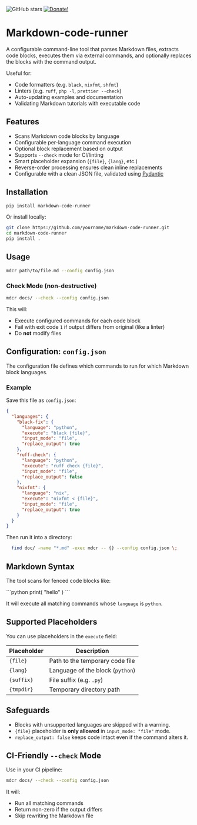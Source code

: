 ![GitHub stars][github stars]
[![Donate!][donate github]][5]

# Markdown-code-runner

A configurable command-line tool that parses Markdown files, extracts code blocks, executes them via external commands, and optionally replaces the blocks with the command output.

Useful for:

- Code formatters (e.g. `black`, `nixfmt`, `shfmt`)
- Linters (e.g. `ruff`, `php -l`, `prettier --check`)
- Auto-updating examples and documentation
- Validating Markdown tutorials with executable code

## Features

- Scans Markdown code blocks by language
- Configurable per-language command execution
- Optional block replacement based on output
- Supports `--check` mode for CI/linting
- Smart placeholder expansion (`{file}`, `{lang}`, etc.)
- Reverse-order processing ensures clean inline replacements
- Configurable with a clean JSON file, validated using [Pydantic](https://docs.pydantic.dev/)

## Installation

```bash
pip install markdown-code-runner
```

Or install locally:

```bash
git clone https://github.com/yourname/markdown-code-runner.git
cd markdown-code-runner
pip install .
```

## Usage

```bash
mdcr path/to/file.md --config config.json
```

### Check Mode (non-destructive)

```bash
mdcr docs/ --check --config config.json
```

This will:

- Execute configured commands for each code block
- Fail with exit code `1` if output differs from original (like a linter)
- Do **not** modify files

## Configuration: `config.json`

The configuration file defines which commands to run for which Markdown block languages.

### Example

Save this file as `config.json`:

```json
{
  "languages": {
    "black-fix": {
      "language": "python",
      "execute": "black {file}",
      "input_mode": "file",
      "replace_output": true
    },
    "ruff-check": {
      "language": "python",
      "execute": "ruff check {file}",
      "input_mode": "file",
      "replace_output": false
    },
    "nixfmt": {
      "language": "nix",
      "execute": "nixfmt < {file}",
      "input_mode": "file",
      "replace_output": true
    }
  }
}
```

Then run it into a directory:

```sh
  find doc/ -name "*.md" -exec mdcr -- {} --config config.json \;
```

## Markdown Syntax

The tool scans for fenced code blocks like:

\`\`\`python
print( "hello" )
\`\`\`

It will execute all matching commands whose `language` is `python`.

## Supported Placeholders

You can use placeholders in the `execute` field:

| Placeholder | Description                      |
| ----------- | -------------------------------- |
| `{file}`    | Path to the temporary code file  |
| `{lang}`    | Language of the block (`python`) |
| `{suffix}`  | File suffix (e.g. `.py`)         |
| `{tmpdir}`  | Temporary directory path         |

## Safeguards

- Blocks with unsupported languages are skipped with a warning.
- `{file}` placeholder is **only allowed** in `input_mode: "file"` mode.
- `replace_output: false` keeps code intact even if the command alters it.

## CI-Friendly `--check` Mode

Use in your CI pipeline:

```bash
mdcr docs/ --check --config config.json
```

It will:

- Run all matching commands
- Return non-zero if the output differs
- Skip rewriting the Markdown file

[github stars]: https://img.shields.io/github/stars/drupol/markdown-code-runner.svg?style=flat-square
[donate github]: https://img.shields.io/badge/Sponsor-Github-brightgreen.svg?style=flat-square
[5]: https://github.com/sponsors/drupol
